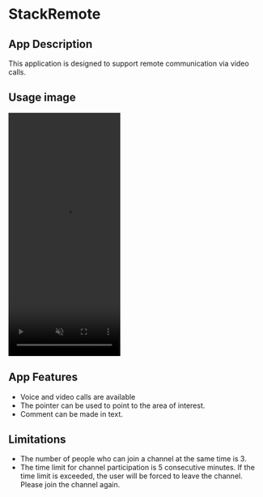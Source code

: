 # StackRemote

## App Description

This application is designed to support remote communication via video calls.

## Usage image

<!-- <img height=480, width=221 src="https://firebasestorage.googleapis.com/v0/b/stackremote.appspot.com/o/video%2FRPReplay_Final1674793702_%2504d_anim.gif?alt=media&token=843a1c54-6892-4f87-8f4d-68732de95935" /> -->

<video controls height=480 width=221 autoplay muted loop>
    <source src="https://firebasestorage.googleapis.com/v0/b/stackremote.appspot.com/o/video%2Fapp_preview_dst_iphone6.5.mp4?alt=media&token=571bc85b-091d-478d-86ba-a0885e8dfcda" />
</video>

## App Features

- Voice and video calls are available
- The pointer can be used to point to the area of interest.
- Comment can be made in text.

## Limitations

- The number of people who can join a channel at the same time is 3.
- The time limit for channel participation is 5 consecutive minutes. If the time limit is exceeded, the user will be forced to leave the channel. Please join the channel again.

<!--
Google Play

アプリ名
StackRemote

簡単な説明
複数人でビデオ通話ができるアプリです。

詳しい説明
【特徴】

　・ビデオ通話中、気になる箇所をポインタで指し示すことができます。

　・加えて、コメントも表示できます。

従来のビデオ通話では伝わりづらい。。
そんな状況でのコミュニケーションを支援するためのアプリです。
-->
